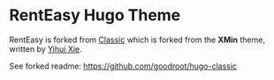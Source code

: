 # RentEasy Hugo Theme

RentEasy is forked from [Classic](https://github.com/goodroot/hugo-classic) which is forked from the **XMin** theme, written by [Yihui Xie](https://yihui.name). 


See forked readme:
 https://github.com/goodroot/hugo-classic
